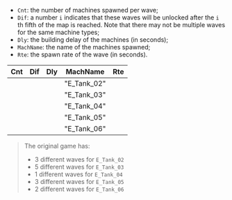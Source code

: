 - `Cnt`: the number of machines spawned per wave;
- `Dif`: a number `i` indicates that these waves will be unlocked after the `i` th fifth of the map is reached.
  Note that there may not be multiple waves for the same machine types;
- `Dly`: the building delay of the machines (in seconds);
- `MachName`: the name of the machines spawned;
- `Rte`: the spawn rate of the wave (in seconds).

| Cnt | Dif | Dly |  MachName  | Rte |
| :-: | :-: | :-: | :---------: | :-: |
|    |    |    | "E_Tank_02" |    |
|    |    |    | "E_Tank_03" |    |
|    |    |    | "E_Tank_04" |    |
|    |    |    | "E_Tank_05" |    |
|    |    |    | "E_Tank_06" |    |

> The original game has:
>
> * 3 different waves for `E_Tank_02`
> * 5 different waves for `E_Tank_03`
> * 1 different waves for `E_Tank_04`
> * 3 different waves for `E_Tank_05`
> * 2 different waves for `E_Tank_06`
